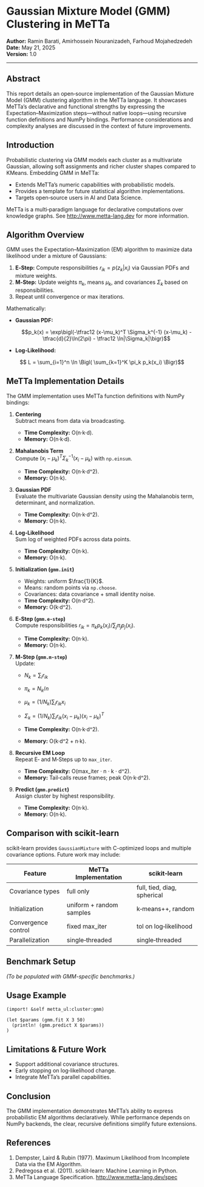 # Gaussian Mixture Model (GMM) Clustering in MeTTa

**Author:** Ramin Barati, Amirhossein Nouranizadeh, Farhoud Mojahedzedeh  
**Date:** May 21, 2025  
**Version:** 1.0

---

## Abstract
This report details an open‑source implementation of the Gaussian Mixture Model (GMM) clustering algorithm in the MeTTa language. It showcases MeTTa’s declarative and functional strengths by expressing the Expectation–Maximization steps—without native loops—using recursive function definitions and NumPy bindings. Performance considerations and complexity analyses are discussed in the context of future improvements.

## Introduction
Probabilistic clustering via GMM models each cluster as a multivariate Gaussian, allowing soft assignments and richer cluster shapes compared to KMeans. Embedding GMM in MeTTa:

- Extends MeTTa’s numeric capabilities with probabilistic models.  
- Provides a template for future statistical algorithm implementations.  
- Targets open‑source users in AI and Data Science.

MeTTa is a multi‑paradigm language for declarative computations over knowledge graphs. See http://www.metta-lang.dev for more information.

## Algorithm Overview
GMM uses the Expectation–Maximization (EM) algorithm to maximize data likelihood under a mixture of Gaussians:

1. **E‑Step:** Compute responsibilities $r_{ik} = p(z_k|x_i)$ via Gaussian PDFs and mixture weights.  
2. **M‑Step:** Update weights $\pi_k$, means $\mu_k$, and covariances $\Sigma_k$ based on responsibilities.  
3. Repeat until convergence or max iterations.

Mathematically:

- **Gaussian PDF:**
  ```math
  p_k(x) = \exp\bigl(-\tfrac12 (x-\mu_k)^T \Sigma_k^{-1} (x-\mu_k) - \tfrac{d}{2}\ln(2\pi) - \tfrac12 \ln|\Sigma_k|\bigr)
  ```
- **Log‑Likelihood:**
```math
  L = \sum_{i=1}^n \ln \Bigl( \sum_{k=1}^K \pi_k p_k(x_i) \Bigr)
```

## MeTTa Implementation Details
The GMM implementation uses MeTTa function definitions with NumPy bindings:

1. **Centering**  
   Subtract means from data via broadcasting.  
   - **Time Complexity:** O(n·k·d).  
   - **Memory:** O(n·k·d).

2. **Mahalanobis Term**  
   Compute $(x_i-\mu_k)^T \Sigma_k^{-1}(x_i-\mu_k)$ with `np.einsum`.  
   - **Time Complexity:** O(n·k·d^2).  
   - **Memory:** O(n·k).

3. **Gaussian PDF**  
   Evaluate the multivariate Gaussian density using the Mahalanobis term, determinant, and normalization.  
   - **Time Complexity:** O(n·k·d^2).  
   - **Memory:** O(n·k).

4. **Log‑Likelihood**  
   Sum log of weighted PDFs across data points.  
   - **Time Complexity:** O(n·k).  
   - **Memory:** O(n·k).

5. **Initialization (`gmm.init`)**  
   - Weights: uniform $\frac{1}{K}$.  
   - Means: random points via `np.choose`.  
   - Covariances: data covariance + small identity noise.  
   - **Time Complexity:** O(n·d^2).  
   - **Memory:** O(k·d^2).

6. **E‑Step (`gmm.e-step`)**  
   Compute responsibilities $r_{ik} = \pi_k p_k(x_i) / \sum_j \pi_j p_j(x_i)$.  
   - **Time Complexity:** O(n·k).  
   - **Memory:** O(n·k).

7. **M‑Step (`gmm.m-step`)**  
   Update:
   - $N_k = \sum_i r_{ik}$
   - $\pi_k = N_k / n$
   - $\mu_k = (1/N_k) \sum_i r_{ik} x_i$
   - $\Sigma_k = (1/N_k) \sum_i r_{ik} (x_i-\mu_k)(x_i-\mu_k)^T$  
   
   - **Time Complexity:** O(n·k·d^2).  
   - **Memory:** O(k·d^2 + n·k).

8. **Recursive EM Loop**  
   Repeat E‑ and M‑Steps up to `max_iter`.  
   - **Time Complexity:** O(max_iter · n · k · d^2).  
   - **Memory:** Tail‑calls reuse frames; peak O(n·k·d^2).

9. **Predict (`gmm.predict`)**  
   Assign cluster by highest responsibility.  
   - **Time Complexity:** O(n·k).  
   - **Memory:** O(n·k).


## Comparison with scikit‑learn
scikit‑learn provides `GaussianMixture` with C-optimized loops and multiple covariance options. Future work may include:

| Feature             | MeTTa Implementation       | scikit‑learn             |
|---------------------|----------------------------|--------------------------|
| Covariance types    | full only                  | full, tied, diag, spherical |
| Initialization      | uniform + random samples   | k‑means++, random        |
| Convergence control | fixed max_iter             | tol on log‑likelihood    |
| Parallelization     | single‑threaded            | single‑threaded          |

## Benchmark Setup
*(To be populated with GMM-specific benchmarks.)*

## Usage Example
```metta
(import! &self metta_ul:cluster:gmm)

(let $params (gmm.fit X 3 50)
  (println! (gmm.predict X $params))
)
```

## Limitations & Future Work
- Support additional covariance structures.  
- Early stopping on log‑likelihood change.  
- Integrate MeTTa’s parallel capabilities.  

## Conclusion
The GMM implementation demonstrates MeTTa’s ability to express probabilistic EM algorithms declaratively. While performance depends on NumPy backends, the clear, recursive definitions simplify future extensions.

## References
1. Dempster, Laird & Rubin (1977). Maximum Likelihood from Incomplete Data via the EM Algorithm.  
2. Pedregosa et al. (2011). scikit‑learn: Machine Learning in Python.  
3. MeTTa Language Specification. http://www.metta-lang.dev/spec
